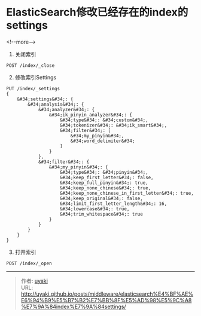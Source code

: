 # ElasticSearch修改已经存在的index的settings


&lt;!--more--&gt;
1. 关闭索引
```http
POST /index/_close
```

2. 修改索引Settings
```http
PUT /index/_settings
{
    &#34;settings&#34;: {
        &#34;analysis&#34;: {
            &#34;analyzer&#34;: {
                &#34;ik_pinyin_analyzer&#34;: {
                    &#34;type&#34;: &#34;custom&#34;,
                    &#34;tokenizer&#34;: &#34;ik_smart&#34;,
                    &#34;filter&#34;: [
                        &#34;my_pinyin&#34;,
                        &#34;word_delimiter&#34;
                    ]
                }
            },
            &#34;filter&#34;: {
                &#34;my_pinyin&#34;: {
                    &#34;type&#34;: &#34;pinyin&#34;,
                    &#34;keep_first_letter&#34;: false,
                    &#34;keep_full_pinyin&#34;: true,
                    &#34;keep_none_chinese&#34;: true,
                    &#34;keep_none_chinese_in_first_letter&#34;: true,
                    &#34;keep_original&#34;: false,
                    &#34;limit_first_letter_length&#34;: 16,
                    &#34;lowercase&#34;: true,
                    &#34;trim_whitespace&#34;: true
                }
            }
        }
    }
}
```

3. 打开索引
```http
POST /index/_open
```


---

> 作者: [uyaki](https://www.github.com/uyaki)  
> URL: http://uyaki.github.io/posts/middleware/elasticsearch%E4%BF%AE%E6%94%B9%E5%B7%B2%E7%BB%8F%E5%AD%98%E5%9C%A8%E7%9A%84index%E7%9A%84settings/  

